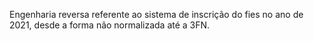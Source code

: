 Engenharia reversa referente ao sistema de inscrição do fies no ano de 2021, desde a forma não normalizada até a 3FN.
